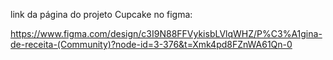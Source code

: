link da página do projeto Cupcake no figma:

https://www.figma.com/design/c3I9N88FFVykisbLVlqWHZ/P%C3%A1gina-de-receita-(Community)?node-id=3-376&t=Xmk4pd8FZnWA61Qn-0
